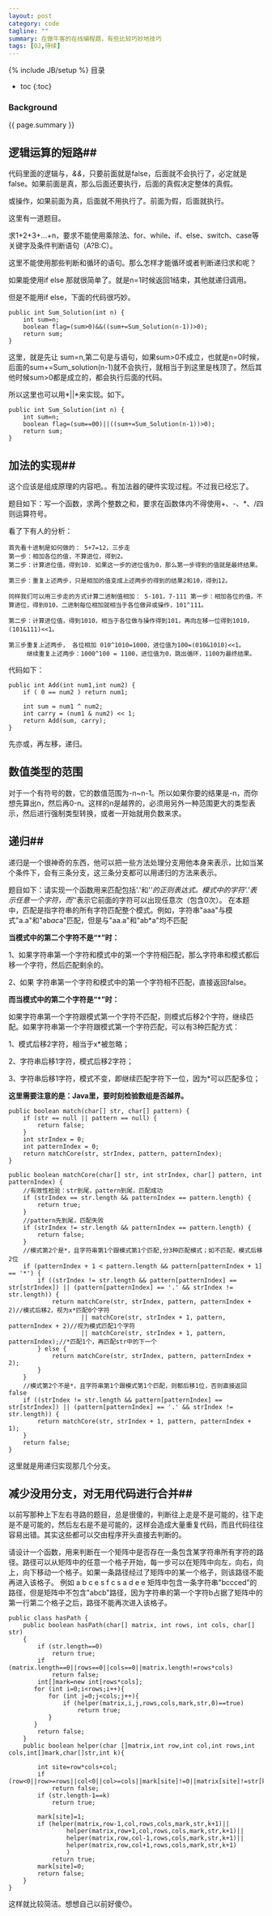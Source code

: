 ```yaml
---
layout: post
category: code
tagline: ""
summary: 在做牛客的在线编程题，有些比较巧妙地技巧
tags: [OJ,待续]
---
```

{% include JB/setup %}
目录

* toc
{:toc}

### Background ###
{{ page.summary }}



## 逻辑运算的短路##

代码里面的逻辑与，*&&*，只要前面就是false，后面就不会执行了，必定就是false。如果前面是真，那么后面还要执行，后面的真假决定整体的真假。

或操作，如果前面为真，后面就不用执行了。前面为假，后面就执行。

这里有一道题目。

求1+2+3+...+n，要求不能使用乘除法、for、while、if、else、switch、case等关键字及条件判断语句（A?B:C）。

这里不能使用那些判断和循环的语句。那么怎样才能循环或者判断递归求和呢？

如果能使用if else 那就很简单了。就是n=1时候返回1结束，其他就递归调用。

但是不能用if else，下面的代码很巧妙。



```
public int Sum_Solution(int n) {
    int sum=n;
    boolean flag=(sum>0)&&((sum+=Sum_Solution(n-1))>0);
    return sum;
}
```



这里，就是先让 sum=n,第二句是与语句，如果sum>0不成立，也就是n=0时候，后面的sum+=Sum_solution(n-1)就不会执行，就相当于到这里是栈顶了。然后其他时候sum>0都是成立的，都会执行后面的代码。

所以这里也可以用*||*来实现。如下。

```
public int Sum_Solution(int n) {
    int sum=n;
    boolean flag=(sum==00)||((sum+=Sum_Solution(n-1))>0);
    return sum;
}
```



## 加法的实现##

这个应该是组成原理的内容吧。。有加法器的硬件实现过程。不过我已经忘了。

题目如下：写一个函数，求两个整数之和，要求在函数体内不得使用+、-、*、/四则运算符号。

看了下有人的分析：

```
首先看十进制是如何做的： 5+7=12，三步走
第一步：相加各位的值，不算进位，得到2。
第二步：计算进位值，得到10. 如果这一步的进位值为0，那么第一步得到的值就是最终结果。

第三步：重复上述两步，只是相加的值变成上述两步的得到的结果2和10，得到12。

同样我们可以用三步走的方式计算二进制值相加： 5-101，7-111 第一步：相加各位的值，不算进位，得到010，二进制每位相加就相当于各位做异或操作，101^111。

第二步：计算进位值，得到1010，相当于各位做与操作得到101，再向左移一位得到1010，(101&111)<<1。

第三步重复上述两步， 各位相加 010^1010=1000，进位值为100=(010&1010)<<1。
     继续重复上述两步：1000^100 = 1100，进位值为0，跳出循环，1100为最终结果。
```

代码如下：

```
public int Add(int num1,int num2) {
    if ( 0 == num2 ) return num1;

    int sum = num1 ^ num2;
    int carry = (num1 & num2) << 1;
    return Add(sum, carry);
}
```



先亦或，再左移，递归。



## 数值类型的范围 ##

对于一个有符号的数，它的数值范围为-n~n-1。所以如果你要的结果是-n，而你想先算出n，然后再0-n。这样的n是越界的，必须用另外一种范围更大的类型表示，然后进行强制类型转换，或者一开始就用负数来求。



## 递归##

递归是一个很神奇的东西，他可以把一些方法处理分支用他本身来表示，比如当某个条件下，会有三条分支，这三条分支都可以用递归的方法来表示。

题目如下：请实现一个函数用来匹配包括'.'和'*'的正则表达式。模式中的字符'.'表示任意一个字符，而'*'表示它前面的字符可以出现任意次（包含0次）。 在本题中，匹配是指字符串的所有字符匹配整个模式。例如，字符串"aaa"与模式"a.a"和"ab*ac*a"匹配，但是与"aa.a"和"ab*a"均不匹配

**当模式中的第二个字符不是“\*”时：**

1、如果字符串第一个字符和模式中的第一个字符相匹配，那么字符串和模式都后移一个字符，然后匹配剩余的。

2、如果 字符串第一个字符和模式中的第一个字符相不匹配，直接返回false。

**而当模式中的第二个字符是“\*”时：**

如果字符串第一个字符跟模式第一个字符不匹配，则模式后移2个字符，继续匹配。如果字符串第一个字符跟模式第一个字符匹配，可以有3种匹配方式：

1、模式后移2字符，相当于x*被忽略；

2、字符串后移1字符，模式后移2字符；

3、字符串后移1字符，模式不变，即继续匹配字符下一位，因为*可以匹配多位；

**这里需要注意的是：Java里，要时刻检验数组是否越界。**



```
public boolean match(char[] str, char[] pattern) {
    if (str == null || pattern == null) {
        return false;
    }
    int strIndex = 0;
    int patternIndex = 0;
    return matchCore(str, strIndex, pattern, patternIndex);
}

public boolean matchCore(char[] str, int strIndex, char[] pattern, int patternIndex) {
    //有效性检验：str到尾，pattern到尾，匹配成功
    if (strIndex == str.length && patternIndex == pattern.length) {
        return true;
    }
    //pattern先到尾，匹配失败
    if (strIndex != str.length && patternIndex == pattern.length) {
        return false;
    }
    //模式第2个是*，且字符串第1个跟模式第1个匹配,分3种匹配模式；如不匹配，模式后移2位
    if (patternIndex + 1 < pattern.length && pattern[patternIndex + 1] == '*') {
        if ((strIndex != str.length && pattern[patternIndex] == str[strIndex]) || (pattern[patternIndex] == '.' && strIndex != str.length)) {
            return matchCore(str, strIndex, pattern, patternIndex + 2)//模式后移2，视为x*匹配0个字符
                    || matchCore(str, strIndex + 1, pattern, patternIndex + 2)//视为模式匹配1个字符
                    || matchCore(str, strIndex + 1, pattern, patternIndex);//*匹配1个，再匹配str中的下一个
        } else {
            return matchCore(str, strIndex, pattern, patternIndex + 2);
        }
    }
    //模式第2个不是*，且字符串第1个跟模式第1个匹配，则都后移1位，否则直接返回false
    if ((strIndex != str.length && pattern[patternIndex] == str[strIndex]) || (pattern[patternIndex] == '.' && strIndex != str.length)) {
        return matchCore(str, strIndex + 1, pattern, patternIndex + 1);
    }
    return false;
}
```



这里就是用递归实现那几个分支。



## 减少没用分支，对无用代码进行合并##

以前写那种上下左右寻路的题目，总是很傻的，判断往上走是不是可能的，往下走是不是可能的，然后左右是不是可能的，这样会造成大量重复代码，而且代码往往容易出错。其实这些都可以交由程序开头直接去判断的。

请设计一个函数，用来判断在一个矩阵中是否存在一条包含某字符串所有字符的路径。路径可以从矩阵中的任意一个格子开始，每一步可以在矩阵中向左，向右，向上，向下移动一个格子。如果一条路径经过了矩阵中的某一个格子，则该路径不能再进入该格子。 例如 a b c e s f c s a d e e 矩阵中包含一条字符串"bccced"的路径，但是矩阵中不包含"abcb"路径，因为字符串的第一个字符b占据了矩阵中的第一行第二个格子之后，路径不能再次进入该格子。

```
public class hasPath {
    public boolean hasPath(char[] matrix, int rows, int cols, char[] str)
    {
        if (str.length==0)
            return true;
        if (matrix.length==0||rows==0||cols==0||matrix.length!=rows*cols)
            return false;
        int[]mark=new int[rows*cols];
       for (int i=0;i<rows;i++){
           for (int j=0;j<cols;j++){
               if (helper(matrix,i,j,rows,cols,mark,str,0)==true)
                   return true;
           }
       }
        return false;
    }
    public boolean helper(char []matrix,int row,int col,int rows,int cols,int[]mark,char[]str,int k){

        int site=row*cols+col;
        if (row<0||row>=rows||col<0||col>=cols||mark[site]!=0||matrix[site]!=str[k])
            return false;
        if (str.length-1==k)
            return true;

        mark[site]=1;
        if (helper(matrix,row-1,col,rows,cols,mark,str,k+1)||
                helper(matrix,row+1,col,rows,cols,mark,str,k+1)||
                helper(matrix,row,col-1,rows,cols,mark,str,k+1)||
                helper(matrix,row,col+1,rows,cols,mark,str,k+1)
                )
            return true;
        mark[site]=0;
        return false;
    }
}
```



这样就比较简洁。想想自己以前好傻😯。